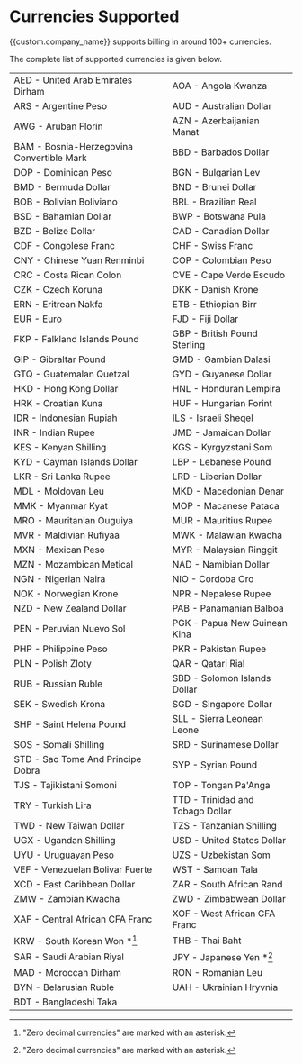 
# Currencies Supported

{{custom.company_name}} supports billing in around 100+ currencies.

The complete list of supported currencies is given below.

| | |
|-------------------------------------------|----------------------------------|
| AED - United Arab Emirates Dirham         | AOA - Angola Kwanza              |
| ARS - Argentine Peso                      | AUD - Australian Dollar          |
| AWG - Aruban Florin                       | AZN - Azerbaijanian Manat        |
| BAM - Bosnia-Herzegovina Convertible Mark | BBD - Barbados Dollar            |
| DOP - Dominican Peso                      | BGN - Bulgarian Lev              |
| BMD - Bermuda Dollar                      | BND - Brunei Dollar              |
| BOB - Bolivian Boliviano                  | BRL - Brazilian Real             |
| BSD - Bahamian Dollar                     | BWP - Botswana Pula              |
| BZD - Belize Dollar                       | CAD - Canadian Dollar            |
| CDF - Congolese Franc                     | CHF - Swiss Franc                |
| CNY - Chinese Yuan Renminbi               | COP - Colombian Peso             |
| CRC - Costa Rican Colon                   | CVE - Cape Verde Escudo          |
| CZK - Czech Koruna                        | DKK - Danish Krone               |
| ERN - Eritrean Nakfa                      | ETB - Ethiopian Birr             |
| EUR - Euro                                | FJD - Fiji Dollar                |
| FKP - Falkland Islands Pound              | GBP - British Pound Sterling     |
| GIP - Gibraltar Pound                     | GMD - Gambian Dalasi             |
| GTQ - Guatemalan Quetzal                  | GYD - Guyanese Dollar            |
| HKD - Hong Kong Dollar                    | HNL - Honduran Lempira           |
| HRK - Croatian Kuna                       | HUF - Hungarian Forint           |
| IDR - Indonesian Rupiah                   | ILS - Israeli Sheqel             |
| INR - Indian Rupee                        | JMD - Jamaican Dollar            |
| KES - Kenyan Shilling                     | KGS - Kyrgyzstani Som            |
| KYD - Cayman Islands Dollar               | LBP - Lebanese Pound             |
| LKR - Sri Lanka Rupee                     | LRD - Liberian Dollar            |
| MDL - Moldovan Leu                        | MKD - Macedonian Denar           |
| MMK - Myanmar Kyat                        | MOP - Macanese Pataca            |
| MRO - Mauritanian Ouguiya                 | MUR - Mauritius Rupee            |
| MVR - Maldivian Rufiyaa                   | MWK - Malawian Kwacha            |
| MXN - Mexican Peso                        | MYR - Malaysian Ringgit          |
| MZN - Mozambican Metical                  | NAD - Namibian Dollar            |
| NGN - Nigerian Naira                      | NIO - Cordoba Oro                |
| NOK - Norwegian Krone                     | NPR - Nepalese Rupee             |
| NZD - New Zealand Dollar                  | PAB - Panamanian Balboa          |
| PEN - Peruvian Nuevo Sol                  | PGK - Papua New Guinean Kina     |
| PHP - Philippine Peso                     | PKR - Pakistan Rupee             |
| PLN - Polish Zloty                        | QAR - Qatari Rial                |
| RUB - Russian Ruble                       | SBD - Solomon Islands Dollar     |
| SEK - Swedish Krona                       | SGD - Singapore Dollar           |
| SHP - Saint Helena Pound                  | SLL - Sierra Leonean Leone       |
| SOS - Somali Shilling                     | SRD - Surinamese Dollar          |
| STD - Sao Tome And Principe Dobra         | SYP - Syrian Pound               |
| TJS - Tajikistani Somoni                  | TOP - Tongan Pa'Anga             |
| TRY - Turkish Lira                        | TTD - Trinidad and Tobago Dollar |
| TWD - New Taiwan Dollar                   | TZS - Tanzanian Shilling         |
| UGX - Ugandan Shilling                    | USD - United States Dollar       |
| UYU - Uruguayan Peso                      | UZS - Uzbekistan Som             |
| VEF - Venezuelan Bolivar Fuerte           | WST - Samoan Tala                |
| XCD - East Caribbean Dollar               | ZAR - South African Rand         |
| ZMW - Zambian Kwacha                      | ZWD - Zimbabwean Dollar          |
| XAF - Central African CFA Franc           | XOF - West African CFA Franc     |
| KRW - South Korean Won *[^1]              | THB - Thai Baht                  |
| SAR - Saudi Arabian Riyal                 | JPY - Japanese Yen *[^1]         |
| MAD - Moroccan Dirham                     | RON - Romanian Leu               |
| BYN - Belarusian Ruble                    | UAH - Ukrainian Hryvnia          |
| BDT - Bangladeshi Taka                    |                                  |

[^1]: "Zero decimal currencies" are marked with an asterisk.
    